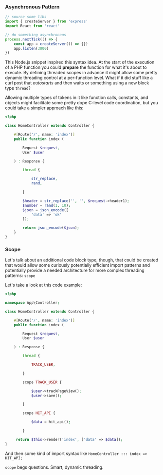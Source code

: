 ### Asynchronous Pattern

```javascript
// source some libs
import { createServer } from 'express'
import React from 'react'

// do something asynchronous
process.nextTick(() => {
    const app = createServer(() => {})
    app.listen(3000)
})
```
This Node.js snippet inspired this syntax idea. At the start of the execution of a PHP function you could **prepare** the function for what it's about to execute. By defining threaded scopes in advance it might allow some pretty dynamic threading control at a per-function level. What if it did stuff like a curl post that *autostarts* and then waits or something using a new block type `thread`?

Allowing multiple types of tokens in it like function calls, constants, and objects might facilitate some pretty dope C-level code coordination, but you could take a simpler approach like this:

```php
<?php

class HomeController extends Controller {

    #[Route('/', name: 'index')]
    public function index (

        Request $request,
        User $user

    ) : Response {

        thread {

            str_replace,
            rand,

        }

        $header = str_replace('', '', $request->header1);
        $number = rand(1, 10);
        $json = json_encode([
            'data' => 'ok'
        ]);

        return json_encode($json);
    }
}
```
### Scope
Let's talk about an additional code block type, though, that could be created that would allow some curiously potentially efficient import patterns and potentially provide a needed architecture for more complex threading patterns: `scope`

Let's take a look at this code example:

```php
<?php

namespace App\Controller;

class HomeController extends Controller {

    #[Route('/', name: 'index')]
    public function index (

        Request $request,
        User $user

    ) : Response {

    	thread {

    		TRACK_USER,

    	}

    	scope TRACK_USER {

    		$user->trackPageView();
    		$user->save();

    	}

    	scope HIT_API {

    		$data = hit_api();

    	}

     return $this->render('index', ['data' => $data]);
}
```

And then some kind of import syntax like `HomeController ::: index => HIT_API;`

`scope` begs questions. Smart, dynamic threading.
